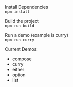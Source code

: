 Install Dependencies  
`npm install`

Build the project  
`npm run build`

Run a demo (example is curry)  
`npm run curry`

Current Demos:  
* compose
* curry
* either
* option
* list
